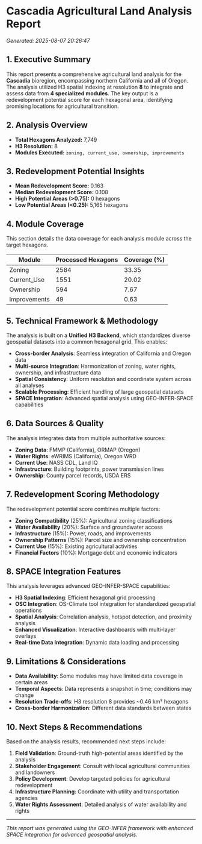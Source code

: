 # Cascadia Agricultural Land Analysis Report
*Generated: 2025-08-07 20:26:47*

## 1. Executive Summary
This report presents a comprehensive agricultural land analysis for the **Cascadia** bioregion, encompassing northern California and all of Oregon.
The analysis utilized H3 spatial indexing at resolution **8** to integrate and assess data from **4 specialized modules**. The key output is a redevelopment potential score for each hexagonal area, identifying promising locations for agricultural transition.

## 2. Analysis Overview
- **Total Hexagons Analyzed:** 7,749
- **H3 Resolution:** 8
- **Modules Executed:** `zoning, current_use, ownership, improvements`

## 3. Redevelopment Potential Insights
- **Mean Redevelopment Score:** 0.163
- **Median Redevelopment Score:** 0.108
- **High Potential Areas (>0.75):** 0 hexagons
- **Low Potential Areas (<0.25):** 5,165 hexagons

## 4. Module Coverage
This section details the data coverage for each analysis module across the target hexagons.

| Module                    | Processed Hexagons | Coverage (%) |
|---------------------------|--------------------|--------------|
| Zoning                    |             2584 |       33.35 |
| Current_Use               |             1551 |       20.02 |
| Ownership                 |              594 |        7.67 |
| Improvements              |               49 |        0.63 |

## 5. Technical Framework & Methodology
The analysis is built on a **Unified H3 Backend**, which standardizes diverse geospatial datasets into a common hexagonal grid. This enables:

- **Cross-border Analysis**: Seamless integration of California and Oregon data
- **Multi-source Integration**: Harmonization of zoning, water rights, ownership, and infrastructure data
- **Spatial Consistency**: Uniform resolution and coordinate system across all analyses
- **Scalable Processing**: Efficient handling of large geospatial datasets
- **SPACE Integration**: Advanced spatial analysis using GEO-INFER-SPACE capabilities

## 6. Data Sources & Quality
The analysis integrates data from multiple authoritative sources:

- **Zoning Data**: FMMP (California), ORMAP (Oregon)
- **Water Rights**: eWRIMS (California), Oregon WRD
- **Current Use**: NASS CDL, Land IQ
- **Infrastructure**: Building footprints, power transmission lines
- **Ownership**: County parcel records, USDA ERS

## 7. Redevelopment Scoring Methodology
The redevelopment potential score combines multiple factors:

- **Zoning Compatibility** (25%): Agricultural zoning classifications
- **Water Availability** (20%): Surface and groundwater access
- **Infrastructure** (15%): Power, roads, and improvements
- **Ownership Patterns** (15%): Parcel size and ownership concentration
- **Current Use** (15%): Existing agricultural activities
- **Financial Factors** (10%): Mortgage debt and economic indicators

## 8. SPACE Integration Features
This analysis leverages advanced GEO-INFER-SPACE capabilities:

- **H3 Spatial Indexing**: Efficient hexagonal grid processing
- **OSC Integration**: OS-Climate tool integration for standardized geospatial operations
- **Spatial Analysis**: Correlation analysis, hotspot detection, and proximity analysis
- **Enhanced Visualization**: Interactive dashboards with multi-layer overlays
- **Real-time Data Integration**: Dynamic data loading and processing

## 9. Limitations & Considerations
- **Data Availability**: Some modules may have limited data coverage in certain areas
- **Temporal Aspects**: Data represents a snapshot in time; conditions may change
- **Resolution Trade-offs**: H3 resolution 8 provides ~0.46 km² hexagons
- **Cross-border Harmonization**: Different data standards between states

## 10. Next Steps & Recommendations
Based on the analysis results, recommended next steps include:

1. **Field Validation**: Ground-truth high-potential areas identified by the analysis
2. **Stakeholder Engagement**: Consult with local agricultural communities and landowners
3. **Policy Development**: Develop targeted policies for agricultural redevelopment
4. **Infrastructure Planning**: Coordinate with utility and transportation agencies
5. **Water Rights Assessment**: Detailed analysis of water availability and rights

---
*This report was generated using the GEO-INFER framework with enhanced SPACE integration for advanced geospatial analysis.*
